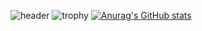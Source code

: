 ![header](https://capsule-render.vercel.app/api?type=waving&text=Hello&color=auto)
![trophy](https://github-profile-trophy.vercel.app/?username=wavgado&theme=onedark)
[![Anurag's GitHub stats](https://github-readme-stats.vercel.app/api?username=wavgado)](https://github.com/anuraghazra/github-readme-stats)
